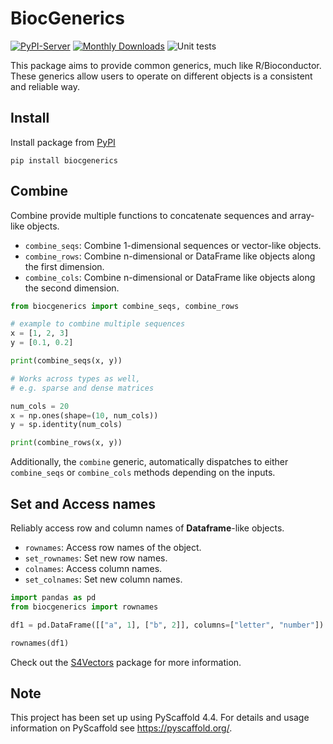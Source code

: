<!-- These are examples of badges you might want to add to your README:
     please update the URLs accordingly

[![Project generated with PyScaffold](https://img.shields.io/badge/-PyScaffold-005CA0?logo=pyscaffold)](https://pyscaffold.org/)
[![Built Status](https://api.cirrus-ci.com/github/<USER>/biocgenerics.svg?branch=main)](https://cirrus-ci.com/github/<USER>/biocgenerics)
[![ReadTheDocs](https://readthedocs.org/projects/biocgenerics/badge/?version=latest)](https://biocgenerics.readthedocs.io/en/stable/)
[![Coveralls](https://img.shields.io/coveralls/github/<USER>/biocgenerics/main.svg)](https://coveralls.io/r/<USER>/biocgenerics)
[![Conda-Forge](https://img.shields.io/conda/vn/conda-forge/biocgenerics.svg)](https://anaconda.org/conda-forge/biocgenerics)
[![Twitter](https://img.shields.io/twitter/url/http/shields.io.svg?style=social&label=Twitter)](https://twitter.com/biocgenerics)
-->

# BiocGenerics

[![PyPI-Server](https://img.shields.io/pypi/v/biocgenerics.svg)](https://pypi.org/project/biocgenerics/)
[![Monthly Downloads](https://pepy.tech/badge/biocgenerics/month)](https://pepy.tech/project/biocgenerics)
![Unit tests](https://github.com/BiocPy/generics/actions/workflows/pypi-test.yml/badge.svg)

This package aims to provide common generics, much like R/Bioconductor. These generics allow users to operate on different objects is a consistent and reliable way.

## Install

Install package from [PyPI](https://pypi.org/project/biocgenerics/)

```shell
pip install biocgenerics
```

## Combine

Combine provide multiple functions to concatenate sequences and array-like objects.

- `combine_seqs`: Combine 1-dimensional sequences or vector-like objects.
- `combine_rows`: Combine n-dimensional or DataFrame like objects along the first dimension.
- `combine_cols`: Combine n-dimensional or DataFrame like objects along the second dimension.

```python
from biocgenerics import combine_seqs, combine_rows

# example to combine multiple sequences
x = [1, 2, 3]
y = [0.1, 0.2]

print(combine_seqs(x, y))

# Works across types as well,
# e.g. sparse and dense matrices

num_cols = 20
x = np.ones(shape=(10, num_cols))
y = sp.identity(num_cols)

print(combine_rows(x, y))
```

Additionally, the `combine` generic, automatically dispatches to either `combine_seqs` or `combine_cols` methods depending on the inputs.

## Set and Access names

Reliably access row and column names of **Dataframe**-like objects.

- `rownames`: Access row names of the object.
- `set_rownames`: Set new row names.
- `colnames`: Access column names.
- `set_colnames`: Set new column names.

```python
import pandas as pd
from biocgenerics import rownames

df1 = pd.DataFrame([["a", 1], ["b", 2]], columns=["letter", "number"])

rownames(df1)
```

Check out the [S4Vectors](https://github.com/Bioconductor/S4Vectors) package for more information.

<!-- pyscaffold-notes -->

## Note

This project has been set up using PyScaffold 4.4. For details and usage
information on PyScaffold see https://pyscaffold.org/.
